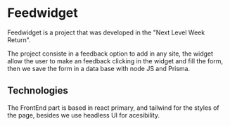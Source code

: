 # Feedwidget



Feedwidget is a project that was developed in the "Next Level Week Return".

The project consiste in a feedback option to add in any site, the widget allow the user to make an feedback clicking in the widget and fill the form, then we save the form in a data base with node JS and Prisma.



## Technologies

The FrontEnd part is based in react primary, and tailwind for the styles of the page, besides we use headless UI for acesibility.
